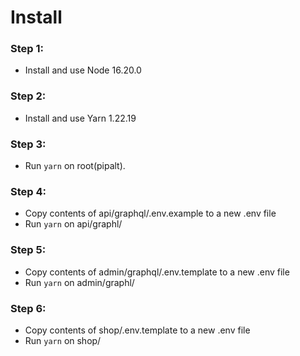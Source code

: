 # Install

### Step **1:**

* Install and use Node 16.20.0

### Step 2:

* Install and use Yarn 1.22.19

### Step 3:

* Run `yarn` on root(pipalt).

### Step 4:

* Copy contents of api/graphql/.env.example to a new .env file
* Run `yarn` on api/graphl/

### Step 5:

* Copy contents of admin/graphql/.env.template to a new .env file
* Run `yarn` on admin/graphl/

### Step 6:

* Copy contents of shop/.env.template to a new .env file
* Run `yarn` on shop/
